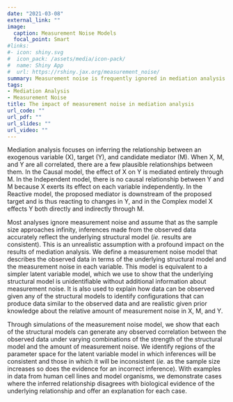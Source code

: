 ```yaml
---
date: "2021-03-08"
external_link: ""
image:
  caption: Measurement Noise Models
  focal_point: Smart
#links:
#- icon: shiny.svg
#  icon_pack: /assets/media/icon-pack/
#  name: Shiny App
#  url: https://rshiny.jax.org/measurement_noise/
summary: Measurement noise is frequently ignored in mediation analysis. Inferences are made under the assumption that the data represents the underlying causal relationship when in reality the observed data is just a shadow of the true causal variables. In this analysis, we address the impact of applying a standard mediation analysis to data as if it is measured without error and identify ways to diagnose inconsistent results.
tags:
- Mediation Analysis
- Measurement Noise
title: The impact of measurement noise in mediation analysis
url_code: ""
url_pdf: ""
url_slides: ""
url_video: ""
---
```


Mediation analysis focuses on inferring the relationship between an exogenous variable (X), target (Y), and candidate mediator (M). When X, M, and Y are all correlated, there are a few plausible relationships between them. In the Causal model, the effect of X on Y is mediated entirely through M. In the Independent model, there is no causal relationship between Y and M because X exerts its effect on each variable independently. In the Reactive model, the proposed mediator is downstream of the proposed target and is thus reacting to changes in Y, and in the Complex model X effects Y both directly and indirectly through M. 

Most analyses ignore measurement noise and assume that as the sample size approaches infinity, inferences made from the observed data accurately reflect the underlying structural model (*ie.* results are consistent). This is an unrealistic assumption with a profound impact on the results of mediation analysis. We define a measurement noise model that describes the observed data in terms of the underlying structural model and the measurement noise in each variable. This model is equivalent to a simpler latent variable model, which we use to show that the underlying structural model is unidentifiable without additional information about measurement noise. It is also used to explain how data can be observed given any of the structural models to identify configurations that can produce data similar to the observed data and are realistic given prior knowledge about the relative amount of measurement noise in X, M, and Y. 

Through simulations of the measurement noise model, we show that each of the structural models can generate any observed correlation between the observed data under varying combinations of the strength of the structural model and the amount of measurement noise. We identify regions of the parameter space for the latent variable model in which inferences will be consistent and those in which it will be inconsistent (*ie.* as the sample size increases so does the evidence for an incorrect inference). With examples in data from human cell lines and model organisms, we demonstrate cases where the inferred relationship disagrees with biological evidence of the underlying relationship and offer an explanation for each case. 
